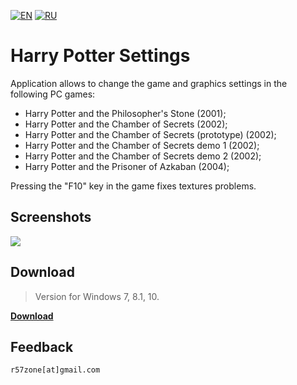 [![EN](https://user-images.githubusercontent.com/9499881/33184537-7be87e86-d096-11e7-89bb-f3286f752bc6.png)](https://github.com/r57zone/Harry-Potter-Settings/) 
[![RU](https://user-images.githubusercontent.com/9499881/27683795-5b0fbac6-5cd8-11e7-929c-057833e01fb1.png)](https://github.com/r57zone/Harry-Potter-Settings/blob/master/README.RU.md)
# Harry Potter Settings
Application allows to change the game and graphics settings in the following PC games:

- Harry Potter and the Philosopher's Stone (2001);
- Harry Potter and the Chamber of Secrets (2002);
- Harry Potter and the Chamber of Secrets (prototype) (2002);
- Harry Potter and the Chamber of Secrets demo 1 (2002);
- Harry Potter and the Chamber of Secrets demo 2 (2002);
- Harry Potter and the Prisoner of Azkaban (2004);

Pressing the "F10" key in the game fixes textures problems.

## Screenshots
![](https://user-images.githubusercontent.com/9499881/74330379-03663e00-4dab-11ea-90fb-1c4bbc817cd2.png)

## Download
>Version for Windows 7, 8.1, 10.

**[Download](https://github.com/r57zone/Harry-Potter-Settings/releases)**

## Feedback
`r57zone[at]gmail.com`